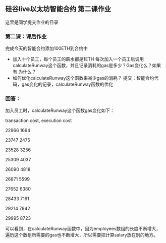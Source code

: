 ## 硅谷live以太坊智能合约 第二课作业
这里是同学提交作业的目录

### 第二课：课后作业
完成今天的智能合约添加100ETH到合约中
- 加入十个员工，每个员工的薪水都是1ETH
每次加入一个员工后调用calculateRunway这个函数，并且记录消耗的gas是多少？Gas变化么？如果有 为什么？
- 如何优化calculateRunway这个函数来减少gas的消耗？
提交：智能合约代码，gas变化的记录，calculateRunway函数的优化

### 回答：
加入员工时，calculateRunway这个函数gas变化如下：

 transaction cost,  execution cost 
 
 22966 1694
 
 23747 2475
 
 23528 3256
 
 25309 4037
 
 26090 4818
 
 26871 5599
 
 27652 6380
 
 28433 7161
 
 29214 7942
 
 29995 8723
 
 
 可以看到，在calculateRunway函数中，因为employees数组的长度不断增大，遍历这个数组所需要的gas也不断增大，所以需要把计算salary放在别的地方。
 
 
